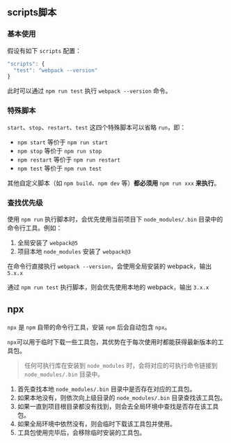 ## scripts脚本

### 基本使用

假设有如下 `scripts` 配置：

```js
"scripts": {
  "test": "webpack --version"
}
```

此时可以通过 `npm run test` 执行 `webpack --version` 命令。



### 特殊脚本

`start`、`stop`、`restart`、`test` 这四个特殊脚本可以省略 `run`，即：

- `npm start` 等价于 `npm run start`
- `npm stop` 等价于 `npm run stop`
- `npm restart` 等价于 `npm run restart`
- `npm test` 等价于 `npm run test`

其他自定义脚本（如 `npm build`、`npm dev` 等）**都必须用** `npm run xxx` **来执行**。



### 查找优先级

使用 `npm run` 执行脚本时，会优先使用当前项目下 `node_modules/.bin` 目录中的命令行工具。例如：

1. 全局安装了 `webpack@5`
2. 项目本地 `node_modules` 安装了 `webpack@3`

在命令行直接执行 `webpack --version`，会使用全局安装的 webpack，输出 `5.x.x`

通过 `npm run test` 执行脚本，则会优先使用本地的 webpack，输出 `3.x.x`



## npx

`npx` 是 `npm` 自带的命令行工具，安装 `npm` 后会自动包含 `npx`。

`npx`可以用于临时下载一些工具包，其优势在于每次使用时都能获得最新版本的工具包。

> 任何可执行库在安装到 `node_modules` 时，会将对应的可执行命令链接到 `node_modules/.bin` 目录中。

1. 首先查找本地 `node_modules/.bin` 目录中是否存在对应的工具包。 
2. 如果本地没有，则依次向上级目录的 `node_modules/.bin` 目录查找该工具包。 
3. 如果一直到项目根目录都没有找到，则会去全局环境中查找是否存在该工具包。 
4. 如果全局环境中依然没有，则会临时下载该工具包并使用。 
5. 工具包使用完毕后，会移除临时安装的工具包。

